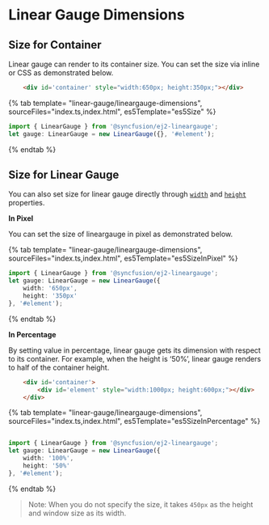 
# Linear Gauge Dimensions

## Size for Container

Linear gauge can render to its container size. You can set the size via inline or CSS as demonstrated below.

```html
    <div id='container' style="width:650px; height:350px;"></div>
```

{% tab template= "linear-gauge/lineargauge-dimensions", sourceFiles="index.ts,index.html", es5Template="es5Size" %}

```typescript
import { LinearGauge } from '@syncfusion/ej2-lineargauge';
let gauge: LinearGauge = new LinearGauge({}, '#element');
```

{% endtab %}
<!-- markdownlint-disable MD036 -->

## Size for Linear Gauge

You can also set size for linear gauge directly through [`width`](../api/linear-gauge/linearGaugeModel/#width-string) and [`height`](../api/linear-gauge/linearGaugeModel/#height-string) properties.

**In Pixel**

You can set the size of lineargauge in pixel as demonstrated below.

{% tab template= "linear-gauge/lineargauge-dimensions", sourceFiles="index.ts,index.html", es5Template="es5SizeInPixel" %}

```typescript
import { LinearGauge } from '@syncfusion/ej2-lineargauge';
let gauge: LinearGauge = new LinearGauge({
    width: '650px',
    height: '350px'
}, '#element');

```

{% endtab %}

**In Percentage**

By setting value in percentage, linear gauge gets its dimension with respect to its container. For example, when the height is ‘50%’, linear gauge renders to half of the container height.

```html
    <div id='container'>
        <div id='element' style="width:1000px; height:600px;"></div>
    </div>
```

{% tab template= "linear-gauge/lineargauge-dimensions", sourceFiles="index.ts,index.html", es5Template="es5SizeInPercentage" %}

```typescript

import { LinearGauge } from '@syncfusion/ej2-lineargauge';
let gauge: LinearGauge = new LinearGauge({
    width: '100%',
    height: '50%'
}, '#element');

```

{% endtab %}

>Note: When you do not specify the size, it takes `450px` as the height and window size as its width.